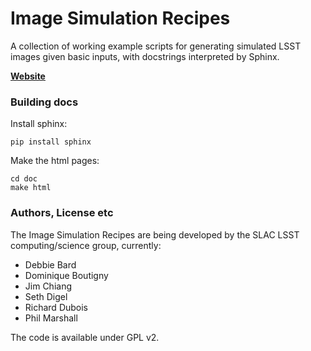 Image Simulation Recipes
========================

A collection of working example scripts for generating simulated LSST images
given basic inputs, with docstrings interpreted by Sphinx.

__[Website](http://darkenergysciencecollaboration.github.io/ImageSimulationRecipes/doc)__

### Building docs

Install sphinx:

    pip install sphinx
    
Make the html pages:
 
    cd doc
    make html


### Authors, License etc

The Image Simulation Recipes are being developed by the SLAC LSST
computing/science group, currently:

* Debbie Bard
* Dominique Boutigny
* Jim Chiang
* Seth Digel
* Richard Dubois
* Phil Marshall

The code is available under GPL v2.


